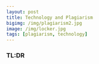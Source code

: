 ```yaml
---
layout: post
title: Technology and Plagiarism
bigimg: /img/plagiarism2.jpg
image: /img/locker.jpg
tags: [plagiarism, technology]
---
```


### TL:DR 
